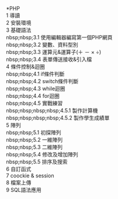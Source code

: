 *PHP<br>
1 導讀<br>
2 安裝環境<br>
3 基礎語法<br>
nbsp;nbsp;3.1 使用編輯器編寫第一個PHP網頁<br>
nbsp;nbsp;3.2 變數、資料型別<br>
nbsp;nbsp;3.3 運算元&運算子(＋ － × ÷)<br>
nbsp;nbsp;3.4 表單傳送接收&引入檔<br>
4 條件控制&迴圈<br>
nbsp;nbsp;4.1 if條件判斷<br>
nbsp;nbsp;4.2 switch條件判斷<br>
nbsp;nbsp;4.3 while迴圈<br>
nbsp;nbsp;4.4 for迴圈<br>
nbsp;nbsp;4.5 實戰練習<br>
nbsp;nbsp;nbsp;nbsp;4.5.1 製作計算機<br>
nbsp;nbsp;nbsp;nbsp;4.5.2 製作學生成績單<br>
5 陣列<br>
nbsp;nbsp;5.1 初探陣列<br>
nbsp;nbsp;5.2 一維陣列<br>
nbsp;nbsp;5.3 二維陣列<br>
nbsp;nbsp;5.4 修改及增加陣列<br>
nbsp;nbsp;5.5 排序及搜索<br>
6 自訂函式<br>
7 coockie & session<br>
8 檔案上傳<br>
9 SQL語法應用<br>
